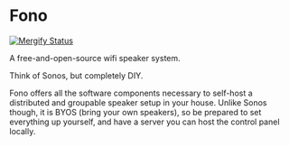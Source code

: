 # Fono

[![Mergify Status][mergify-status]][mergify]

A free-and-open-source wifi speaker system.

Think of Sonos, but completely DIY.

Fono offers all the software components necessary to self-host a distributed and
groupable speaker setup in your house. Unlike Sonos though, it is BYOS (bring
your own speakers), so be prepared to set everything up yourself, and have a
server you can host the control panel locally.

[mergify]: https://mergify.io
[mergify-status]: https://img.shields.io/endpoint.svg?url=https://gh.mergify.io/badges/<owner>/<repo>&style=flat
